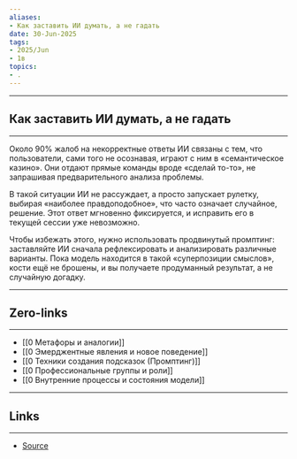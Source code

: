 ```yaml
---
aliases: 
- Как заставить ИИ думать, а не гадать 
date: 30-Jun-2025
tags:
- 2025/Jun
- 1в
topics:
- .
---
```

-----
##  Как заставить ИИ думать, а не гадать 
-----
Около 90% жалоб на некорректные ответы ИИ связаны с тем, что пользователи, сами того не осознавая, играют с ним в «семантическое казино». Они отдают прямые команды вроде «сделай то-то», не запрашивая предварительного анализа проблемы.

В такой ситуации ИИ не рассуждает, а просто запускает рулетку, выбирая «наиболее правдоподобное», что часто означает случайное, решение. Этот ответ мгновенно фиксируется, и исправить его в текущей сессии уже невозможно.

Чтобы избежать этого, нужно использовать продвинутый промптинг: заставляйте ИИ сначала рефлексировать и анализировать различные варианты. Пока модель находится в такой «суперпозиции смыслов», кости ещё не брошены, и вы получаете продуманный результат, а не случайную догадку.

---
## Zero-links
---
- [[0 Метафоры и аналогии]]
- [[0 Эмерджентные явления и новое поведение]]
- [[0 Техники создания подсказок (Промптинг)]]
- [[0 Профессиональные группы и роли]]
- [[0 Внутренние процессы и состояния модели]]

---
## Links
---
- [Source](https://t.me/turboproject/1786)